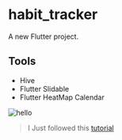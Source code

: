 # habit_tracker

A new Flutter project.

## Tools

- Hive
- Flutter Slidable
- Flutter HeatMap Calendar

![hello](https://user-images.githubusercontent.com/29016489/194004331-a313f587-d45a-41d4-919d-95680f339ea7.JPG)

> I Just followed this [tutorial](https://youtu.be/2VKpq4h3Sdw)
